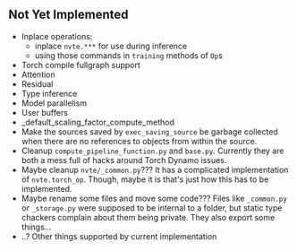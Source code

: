 ## Not Yet Implemented
- Inplace operations:
    - inplace `nvte.***` for use during inference
    - using those commands in `training` methods of `Op`s
- Torch compile fullgraph support
- Attention
- Residual
- Type inference
- Model parallelism
- User buffers
- _default_scaling_factor_compute_method
- Make the sources saved by `exec_saving_source` be garbage collected when there are no references to objects from within the source.
- Cleanup `compute_pipeline_function.py` and `base.py`. Currently they are both a mess full of hacks around Torch Dynamo issues.
- Maybe cleanup `nvte/_common.py`??? It has a complicated implementation of `nvte.torch_op`. Though, maybe it is that's just how this has to be implemented.
- Maybe rename some files and move some code??? Files like `_common.py` or `_storage.py` were supposed to be internal to a folder, but static type chackers complain about them being private. They also export some things...
- ..? Other things supported by current implementation
